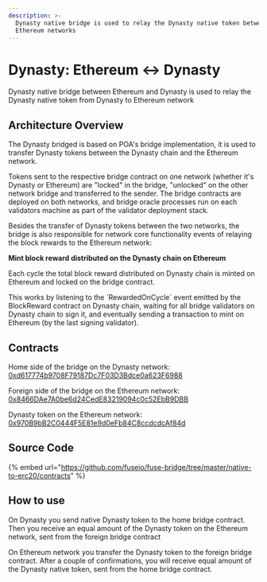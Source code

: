 ```yaml
---
description: >-
  Dynasty native bridge is used to relay the Dynasty native token between Dynasty and
  Ethereum networks
---
```


# Dynasty: Ethereum ↔ Dynasty

Dynasty native bridge between Ethereum and Dynasty is used to relay the Dynasty native token from Dynasty to Ethereum network

## Architecture Overview

The Dynasty bridged is based on POA's bridge implementation, it is used to transfer Dynasty tokens between the Dynasty chain and the Ethereum network.

Tokens sent to the respective bridge contract on one network \(whether it's Dynasty or Ethereum\) are "locked" in the bridge, "unlocked" on the other network bridge and transferred to the sender. The bridge contracts are deployed on both networks, and bridge oracle processes run on each validators machine as part of the validator deployment stack.

Besides the transfer of Dynasty tokens between the two networks, the bridge is also responsible for network core functionality events of relaying the block rewards to the Ethereum network:

**Mint block reward distributed on the Dynasty chain on Ethereum**

Each cycle the total block reward distributed on Dynasty chain is minted on Ethereum and locked on the bridge contract.

This works by listening to the \`RewardedOnCycle\` event emitted by the BlockReward contract on Dynasty chain, waiting for all bridge validators on Dynasty chain to sign it, and eventually sending a transaction to mint on Ethereum \(by the last signing validator\).

## Contracts

Home side of the bridge on the Dynasty network: [0xd617774b9708F79187Dc7F03D3Bdce0a623F6988](https://scan.dynastycoin.io/address/0xd617774b9708F79187Dc7F03D3Bdce0a623F6988/transactions)

Foreign side of the bridge on the Ethereum network: [0x8466DAe7A0be6d24CedE83219094c0c52EbB9DBB](https://scan.dynastycoin.io/address/0x8466DAe7A0be6d24CedE83219094c0c52EbB9DBB/transactions)

Dynasty token on the Ethereum network: [0x970B9bB2C0444F5E81e9d0eFb84C8ccdcdcAf84d](https://etherscan.io/token/0x970b9bb2c0444f5e81e9d0efb84c8ccdcdcaf84d)

## Source Code

{% embed url="https://github.com/fuseio/fuse-bridge/tree/master/native-to-erc20/contracts" %}

## How to use

On Dynasty you send native Dynasty token to the home bridge contract. Then you receive an equal amount of the Dynasty token on the Ethereum network, sent from the foreign bridge contract

On Ethereum network you transfer the Dynasty token to the foreign bridge contract. After a couple of confirmations, you will receive equal amount of the Dynasty native token, sent from the home bridge contract.

#### 

